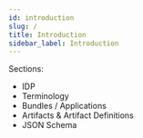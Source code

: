 ```yaml
---
id: introduction
slug: /
title: Introduction
sidebar_label: Introduction
---
```



Sections:

* IDP
* Terminology
* Bundles / Applications
* Artifacts & Artifact Definitions
* JSON Schema
